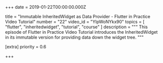 
+++
date = 2019-01-22T00:00:00.000Z


title = "Immutable InheritedWidget as Data Provider - Flutter in Practice Video Tutorial"
number = "22"
video_id = "YIpWoNYkx90"
topics = [ "flutter", "inheritedwidget", "tutorial", "course" ]
description = """
This episode of Flutter in Practice Video Tutorial introduces the InheritedWidget in its immutable version for providing data down the widget tree.
"""

[extra]
priority = 0.6

+++




